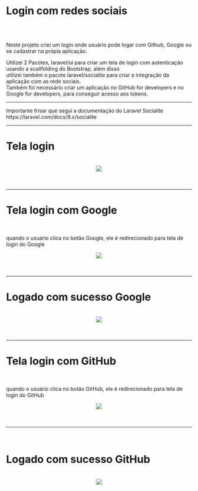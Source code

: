 <h1>Login com redes sociais</h1>
</br>
</br>
<p>Neste projeto criei um login onde usuário pode logar com Github, Google ou se cadastrar na própia aplicação.</br></p>
<p>Utilizei 2 Pacotes, laravel/ui para criar um tela de login com autenticação usando a scallfolding do Bootstrap, além disso<br>
utilizei também o pacote laravel/socialite para criar a integração da aplicação com as rede sociais.<br>
 Também foi necessário criar um aplicação no GitHub for developers e no Google for developers, para conseguir acesso aos tokens.</p>
<hr>

<p>Importante frisar que segui a documentação do Laravel Socialite https://laravel.com/docs/9.x/socialite</p>

<hr>
<h1>Tela login</h1>
<br>
<div align="center"><img src="https://user-images.githubusercontent.com/85213186/163034436-6ebf52b8-f6d5-45fb-b22e-35887b8f35d3.png"/></div>
</br>
</br>
<hr>

<h1>Tela login com Google</h1>
<br>
<p>quando o usuário clica no botão Google, ele é redirecionado para tela de login do Google</p>
<div align="center"><img src="https://user-images.githubusercontent.com/85213186/163034659-ab03d5b8-7189-40cd-8cc2-20319d0846f6.png"/></div>
</br>
</br>
<hr>

<h1>Logado com sucesso Google</h1>
<br>
<div align="center"><img src="https://user-images.githubusercontent.com/85213186/163034733-6dfec527-7614-4462-be19-1afeef474be6.png"/></div>
</br>
</br>
<hr>

<h1>Tela login com GitHub</h1>
<br>
<p>quando o usuário clica no botão GitHub, ele é redirecionado para tela de login do GitHub</p>
<div align="center"><img src="https://user-images.githubusercontent.com/85213186/163034688-480289cd-848a-47bb-8bc4-e986d90b69df.png"/></div>
</br>
</br>
<hr>

<br>
<h1>Logado com sucesso GitHub</h1>
<br>
<div align="center"><img src="https://user-images.githubusercontent.com/85213186/163034769-0c5bcac7-e307-4d58-90e7-e62fbad33014.png"/></div>

